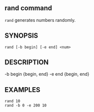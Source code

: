 ## rand command

`rand` generates numbers randomly.

## SYNOPSIS

```
rand [-b begin] [-e end] <num>
```

## DESCRIPTION

-b begin    {begin, end}
-e end      {begin, end}

## EXAMPLES

```
rand 10
rand -b 0 -e 200 10
```
